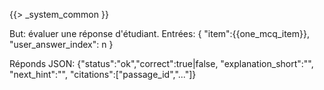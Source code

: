 {{> _system_common }}

But: évaluer une réponse d'étudiant.
Entrées: { "item":{{one_mcq_item}}, "user_answer_index": n }

Réponds JSON: {"status":"ok","correct":true|false,
 "explanation_short":"", "next_hint":"", "citations":["passage_id","..."]}
